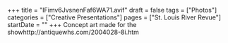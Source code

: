 +++
title = "IFimv6JvsnenFaf6WA71.avif"
draft = false
tags = ["Photos"]
categories = ["Creative Presentations"]
pages = ["St. Louis River Revue"]
startDate = ""
+++
Concept art made for the showhttp://antiquewhs.com/2004028-8i.htm
